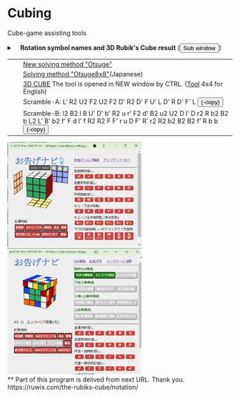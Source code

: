 # Cubing
Cube-game assisting tools
<div id="rotResol">
<details><summary> 　<strong>Rotation symbol names and 3D Rubik's Cube result</strong>
(<button type=button onclick="openSwin(this)">Sub window</button>)

<table><tr><td>　</td><td><a target="_blank" height="40px" width="800px" scrolling="yes" frameborder="0" href="https://noriofujii.github.io/Solve-method/Monogusa-Method.html">New solving method "Otsuge"</a>
</td></tr>
<tr><td>　</td><td><a target="_blank" height="40px" width="800px" scrolling="yes" frameborder="0" href="https://noriofujii.github.io/cube8x8/%E3%81%8A%E5%91%8A%E3%81%92%E3%81%AB%E3%82%88%E3%82%8B%E3%83%AB%E3%83%BC%E3%83%93%E3%83%83%E3%82%AF%E3%82%AD%E3%83%A5%E3%83%BC%E3%83%96%E8%A7%A3%E6%B3%95.html">Solving method "Otsuge8x8"</a>(Japanese)
</td></tr>
  <tr><td>　</td><td><a target="cube3d" height="420px" width="600px" scrolling="no" frameborder="0" href="https://noriofujii.github.io/cube8x8/?Rcubes3x3">3D CUBE</a> The tool is opened in NEW window by CTRL. (<a href="https://noriofujii.github.io/Cubing/unfold-cube4.html">Tool</a> 4x4 for English)
</td></tr><tr><td>　</td><td>Scramble-A:<span> L' R2 U2 F2 U2 F2 D' R2 D' F U' L D' R D' F' L <button type="button" onclick="RotCopy(this)">(-copy)</button></span><br>
</td></tr><tr><td>　</td><td>Scramble-B:<span>  l2 B2 l B U' D' b' R2 u r' F2 d' B2 u2 U2 D l' D r2 R b2 B2 b L2 L' B' b2 f' F d l' f R2 R2 F F' r u D F' R' r2 R2 b2 B2 B2 f' R b b <button type="button" onclick="RotCopy(this)">(-copy)</button></span><br>
</td></tr>
</table>
</details>
  <img src="Cube3D.png" width=300><img src="Cube4.png" width=300>
</div>
**  Part of this program is delived from next URL. Thank you.<br>
    https://ruwix.com/the-rubiks-cube/notation/
